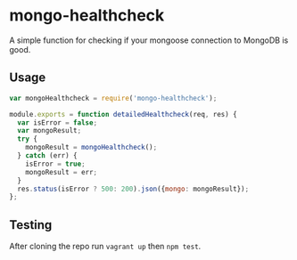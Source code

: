 # mongo-healthcheck

A simple function for checking if your mongoose connection to MongoDB is good.

## Usage

```javascript
var mongoHealthcheck = require('mongo-healthcheck');

module.exports = function detailedHealthcheck(req, res) {
  var isError = false;
  var mongoResult;
  try {
    mongoResult = mongoHealthcheck();
  } catch (err) {
    isError = true;
    mongoResult = err;
  }
  res.status(isError ? 500: 200).json({mongo: mongoResult});
};
```

## Testing

After cloning the repo run `vagrant up` then `npm test`.
